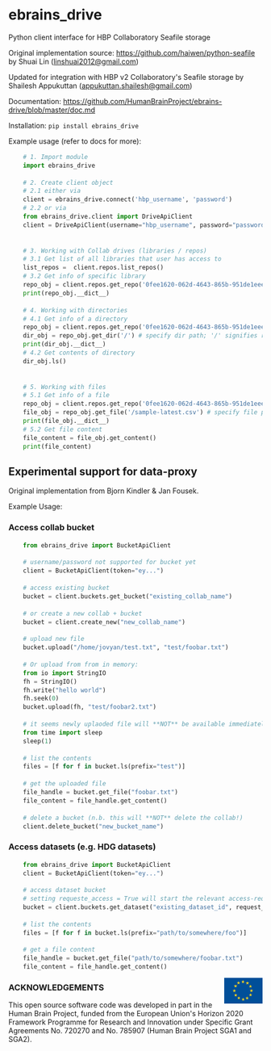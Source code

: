 ebrains_drive
==============

Python client interface for HBP Collaboratory Seafile storage


Original implementation source:
https://github.com/haiwen/python-seafile
by Shuai Lin (linshuai2012@gmail.com)


Updated for integration with HBP v2 Collaboratory's Seafile storage
by Shailesh Appukuttan (appukuttan.shailesh@gmail.com)


Documentation: https://github.com/HumanBrainProject/ebrains-drive/blob/master/doc.md

Installation: `pip install ebrains_drive`


Example usage (refer to docs for more):

```python
    # 1. Import module
    import ebrains_drive

    # 2. Create client object
    # 2.1 either via
    client = ebrains_drive.connect('hbp_username', 'password')
    # 2.2 or via
    from ebrains_drive.client import DriveApiClient
    client = DriveApiClient(username="hbp_username", password="password")

    
    # 3. Working with Collab drives (libraries / repos)
    # 3.1 Get list of all libraries that user has access to
    list_repos =  client.repos.list_repos()
    # 3.2 Get info of specific library
    repo_obj = client.repos.get_repo('0fee1620-062d-4643-865b-951de1eee355')
    print(repo_obj.__dict__)

    # 4. Working with directories
    # 4.1 Get info of a directory 
    repo_obj = client.repos.get_repo('0fee1620-062d-4643-865b-951de1eee355')
    dir_obj = repo_obj.get_dir('/') # specify dir path; '/' signifies root directory
    print(dir_obj.__dict__)
    # 4.2 Get contents of directory
    dir_obj.ls()


    # 5. Working with files
    # 5.1 Get info of a file 
    repo_obj = client.repos.get_repo('0fee1620-062d-4643-865b-951de1eee355')
    file_obj = repo_obj.get_file('/sample-latest.csv') # specify file path
    print(file_obj.__dict__)
    # 5.2 Get file content
    file_content = file_obj.get_content()
    print(file_content)
```

## Experimental support for data-proxy

Original implementation from Bjorn Kindler & Jan Fousek.

Example Usage:

### Access collab bucket

```python
    from ebrains_drive import BucketApiClient

    # username/password not supported for bucket yet
    client = BucketApiClient(token="ey...")

    # access existing bucket
    bucket = client.buckets.get_bucket("existing_collab_name")

    # or create a new collab + bucket
    bucket = client.create_new("new_collab_name")

    # upload new file
    bucket.upload("/home/jovyan/test.txt", "test/foobar.txt")

    # Or upload from from in memory:
    from io import StringIO
    fh = StringIO()
    fh.write("hello world")
    fh.seek(0)
    bucket.upload(fh, "test/foobar2.txt")

    # it seems newly uplaoded file will **NOT** be available immediately. Sleep for x seconds?
    from time import sleep
    sleep(1)

    # list the contents
    files = [f for f in bucket.ls(prefix="test")]

    # get the uploaded file
    file_handle = bucket.get_file("foobar.txt")
    file_content = file_handle.get_content()

    # delete a bucket (n.b. this will **NOT** delete the collab!)
    client.delete_bucket("new_bucket_name")
```

### Access datasets (e.g. HDG datasets)

```python
    from ebrains_drive import BucketApiClient
    client = BucketApiClient(token="ey...")

    # access dataset bucket
    # setting requeste_access = True will start the relevant access-request-flow when accessing HDG datasets
    bucket = client.buckets.get_dataset("existing_dataset_id", request_access=True)

    # list the contents
    files = [f for f in bucket.ls(prefix="path/to/somewhere/foo")]

    # get a file content
    file_handle = bucket.get_file("path/to/somewhere/foobar.txt")
    file_content = file_handle.get_content()

```

<div><img src="https://raw.githubusercontent.com/HumanBrainProject/ebrains-drive/master/eu_logo.jpg" alt="EU Logo" width="15%" align="right"></div>

### ACKNOWLEDGEMENTS
This open source software code was developed in part in the Human Brain Project, funded from the European Union's Horizon 2020 Framework Programme for Research and Innovation under Specific Grant Agreements No. 720270 and No. 785907 (Human Brain Project SGA1 and SGA2).